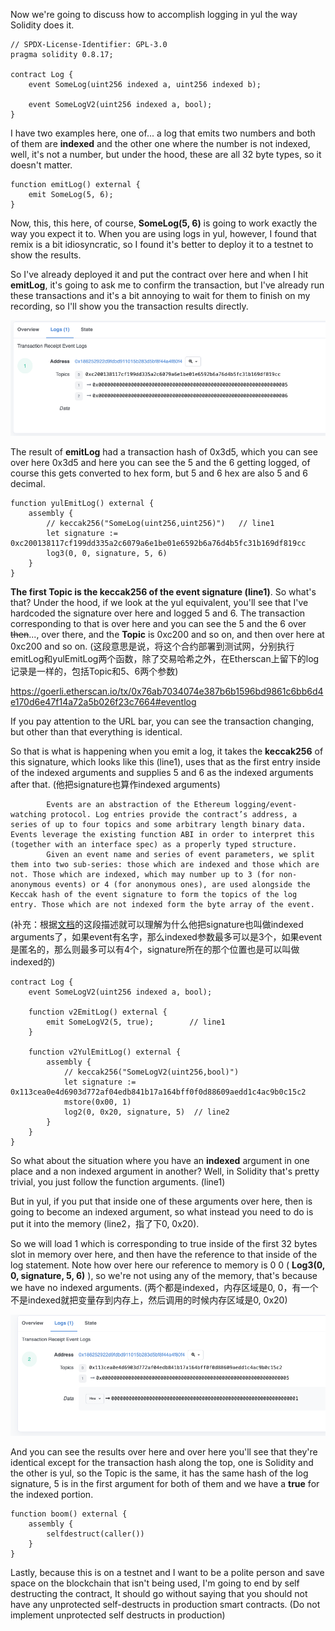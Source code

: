 Now we're going to discuss how to accomplish logging in yul the way Solidity does it.

```solidity
// SPDX-License-Identifier: GPL-3.0
pragma solidity 0.8.17;

contract Log {
    event SomeLog(uint256 indexed a, uint256 indexed b);
    
    event SomeLogV2(uint256 indexed a, bool);
}
```

I have two examples here, one of... a log that emits two numbers and both of them are **indexed** and the other one where the number is not indexed, well, it's not a number, but under the hood, these are all 32 byte types, so it doesn't matter.

```solidity
function emitLog() external {
	emit SomeLog(5, 6);
}
```

Now, this, this here, of course, **SomeLog(5, 6)** is going to work exactly the way you expect it to. When you are using logs in yul, however, I found that remix is a bit idiosyncratic, so I found it's better to deploy it to a testnet to show the results. 

So I've already deployed it and put the contract over here and when I hit **emitLog**, it's going to ask me to confirm the transaction, but I've already run these transactions and it's a bit annoying to wait for them to finish on my recording, so I'll show you the transaction results directly.  

![](txn.png)

The result of **emitLog** had a transaction hash of 0x3d5, which you can see over here 0x3d5 and here you can see the 5 and the 6 getting logged, of course this gets converted to hex form, but 5 and 6 hex are also 5 and 6 decimal.

```solidity
function yulEmitLog() external {
    assembly {
        // keccak256("SomeLog(uint256,uint256)")   // line1
        let signature := 0xc200138117cf199dd335a2c6079a6e1be01e6592b6a76d4b5fc31b169df819cc
        log3(0, 0, signature, 5, 6)
    }
}
```

**The first Topic is the keccak256 of the event signature (line1)**. So what's that? Under the hood, if we look at the yul equivalent, you'll see that I've hardcoded the signature over here and logged 5 and 6. The transaction corresponding to that is over here and you can see the 5 and the 6 over ~~then~~..., over there, and the **Topic** is 0xc200 and so on, and then over here at 0xc200 and so on. (这段意思是说，将这个合约部署到测试网，分别执行emitLog和yulEmitLog两个函数，除了交易哈希之外，在Etherscan上留下的log记录是一样的，包括Topic和5、6两个参数)

https://goerli.etherscan.io/tx/0x76ab7034074e387b6b1596bd9861c6bb6d4e170d6e47f14a72a5b026f23c7664#eventlog

If you pay attention to the URL bar, you can see the transaction changing, but other than that everything is identical. 

So that is what is happening when you emit a log, it takes the **keccak256** of this signature, which looks like this (line1), uses that as the first entry inside of the indexed arguments and supplies 5 and 6 as the indexed arguments after that. (他把signature也算作indexed arguments)

```solidity
		Events are an abstraction of the Ethereum logging/event-watching protocol. Log entries provide the contract’s address, a series of up to four topics and some arbitrary length binary data. Events leverage the existing function ABI in order to interpret this (together with an interface spec) as a properly typed structure.
		Given an event name and series of event parameters, we split them into two sub-series: those which are indexed and those which are not. Those which are indexed, which may number up to 3 (for non-anonymous events) or 4 (for anonymous ones), are used alongside the Keccak hash of the event signature to form the topics of the log entry. Those which are not indexed form the byte array of the event.
```

(补充：根据[文档](https://docs.soliditylang.org/en/latest/abi-spec.html#events)的这段描述就可以理解为什么他把signature也叫做indexed arguments了，如果event有名字，那么indexed参数最多可以是3个，如果event是匿名的，那么则最多可以有4个，signature所在的那个位置也是可以叫做indexed的)



```solidity
contract Log {
    event SomeLogV2(uint256 indexed a, bool);

    function v2EmitLog() external {
        emit SomeLogV2(5, true);		// line1
    }

    function v2YulEmitLog() external {
        assembly {
            // keccak256("SomeLogV2(uint256,bool)")
            let signature := 0x113cea0e4d6903d772af04edb841b17a164bff0f0d88609aedd1c4ac9b0c15c2
            mstore(0x00, 1)
            log2(0, 0x20, signature, 5)	 // line2
        }
    }
}
```

So what about the situation where you have an **indexed** argument in one place and a non indexed argument in another? Well, in Solidity that's pretty trivial, you just follow the function arguments. (line1)

But in yul, if you put that inside one of these arguments over here, then is going to become an indexed argument, so what instead you need to do is put it into the memory (line2，指了下0, 0x20).

So we will load 1 which is corresponding to true inside of the first 32 bytes slot in memory over here, and then have the reference to that inside of the log statement. Note how over here our reference to memory is 0 0 ( **Log3(0, 0, signature, 5, 6)** ), so we're not using any of the memory, that's because we have no indexed arguments. (两个都是indexed，内存区域是0, 0，有一个不是indexed就把变量存到内存上，然后调用的时候内存区域是0, 0x20)

![](txn2.png)

And you can see the results over here and over here you'll see that they're identical except for the transaction hash along the top, one is Solidity and the other is yul, so the Topic is the same, it has the same hash of the log signature, 5 is in the first argument for both of them and we have a **true** for the indexed portion.

```solidity
function boom() external {
    assembly {
    	selfdestruct(caller())
    }
}
```

Lastly, because this is on a testnet and I want to be a polite person and save space on the blockchain that isn't being used, I'm going to end by self destructing the contract, It should go without saying that you should not have any unprotected self-destructs in production smart contracts. (Do not implement unprotected self destructs in production)